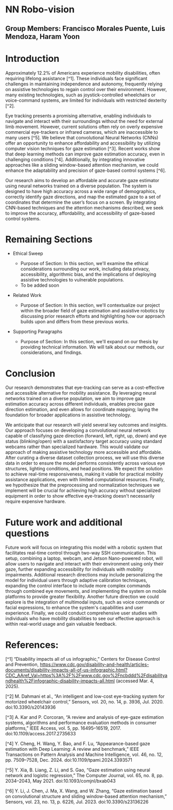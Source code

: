 # NN Robo-vision
## Group Members: Francisco Morales Puente, Luis Mendoza, Haram Yoon

# Introduction

Approximately 12.2% of Americans experience mobility disabilities, often requiring lifelong assistance [^1]. These individuals face significant challenges in maintaining independence and autonomy, frequently relying on assistive technologies to regain control over their environment. However, many existing technologies, such as joystick-controlled wheelchairs or voice-command systems, are limited for individuals with restricted dexterity [^2].

Eye tracking presents a promising alternative, enabling individuals to navigate and interact with their surroundings without the need for external limb movement. However, current solutions often rely on overly expensive commercial eye-trackers or infrared cameras, which are inaccessible to many users [^5]. We believe that convolutional Neural Networks (CNNs) offer an opportunity to enhance affordability and accessibility by utilizing computer vision techniques for gaze estimation [^3]. Recent works show that deep learning methods can improve gaze estimation accuracy, even in challenging conditions [^4]. Additionally, by integrating innovative approaches like a sliding window-based attention mechanism, we could enhance the adaptability and precision of gaze-based control systems [^6].

Our research aims to develop an affordable and accurate gaze estimator using neural networks trained on a diverse population. The system is designed to have high accuracy across a wide range of demographics, correctly identify gaze directions, and map the estimated gaze to a set of coordinates that determine the user’s focus on a screen. By integrating CNN-based techniques and the attention mechanisms described, we seek to improve the accuracy, affordability, and accessibility of gaze-based control systems.

# Remaining Sections

- Ethical Sweep
    - Purpose of Section: In this section, we'll examine the ethical considerations surrounding our work, including data privacy, accessibility, algorithmic bias, and the implications of deploying assistive technologies to vulnerable populations.
    - To be added soon

- Related Work
    - Purpose of Section: In this section, we'll contextualize our project within the broader field of gaze estimation and assistive robotics by discussing prior research efforts and highlighting how our approach builds upon and differs from these previous works.

- Supporting Paragraphs
    - Purpose of Section: In this section, we'll expand on our thesis by providing technical information. We will talk about our methods, our considerations, and findings. 

# Conclusion
Our research demonstrates that eye-tracking can serve as a cost-effective and accessible alternative for mobility assistance. By leveraging neural networks trained on a diverse population, we aim to improve gaze estimation accuracy across different individuals, enables precise gaze direction estimation, and even allows for coordinate mapping; laying the foundation for broader applications in assistive technology.

We anticipate that our research will yield several key outcomes and insights. Our approach focuses on developing a convolutional neural network capable of classifying gaze direction (forward, left, right, up, down) and eye status (blinking/open) with a sastisfactory target accuracy using standard webcams rather than specialized hardware. This would validate our approach of making assistive technology more accessible and affordable. After curating a diverse dataset collection process, we will use this diverse data in order to ensure the model performs consistently across various eye structures, lighting conditions, and head positions. We expect the solution to achieve real-time responsiveness, making it viable for practical mobility assistance applications, even with limited computational resources. Finally, we hypothesize that the preprocessing and normalization techniques we implement will be crucial for achieving high accuracy without specialized equipment in order to show effective eye-tracking doesn't necessarily require expensive hardware.

# Future work and additional questions
Future work will focus on integrating this model with a robotic system that facilitates real-time control through two-way SSH communication. This setup, combining a laptop, webcam, and Jetson Nano-powered robot, will allow users to navigate and interact with their environment using only their gaze, further expanding accessibility for individuals with mobility impairments. Additional research directions may include personalizing the model for individual users through adaptive calibration techniques, expanding the control interface to include more complex commands through combined eye movements, and implementing the system on mobile platforms to provide greater flexibility. Another future direction we could explore is the integration of multimodal inputs, such as voice commands or facial expressions, to enhance the system's capabilities and user experience. Finally, we could conduct comprehensive user studies with individuals who have mobility disabilities to see our effective approach is within real-world usage and gain valuable feedback.

# References:
[^1] “Disability impacts all of us infographic,” Centers for Disease Control and Prevention, https://www.cdc.gov/disability-and-health/articles-documents/disability-impacts-all-of-us-infographic.html?CDC_AAref_Val=https%3A%2F%2Fwww.cdc.gov%2Fncbddd%2Fdisabilityandhealth%2Finfographic-disability-impacts-all.html (accessed Mar. 4, 2025). 

[^2] M. Dahmani et al., “An intelligent and low-cost eye-tracking system for motorized wheelchair control,” Sensors, vol. 20, no. 14, p. 3936, Jul. 2020. doi:10.3390/s20143936 

[^3] A. Kar and P. Corcoran, “A review and analysis of eye-gaze estimation systems, algorithms and performance evaluation methods in consumer platforms,” IEEE Access, vol. 5, pp. 16495–16519, 2017. doi:10.1109/access.2017.2735633 

[^4] Y. Cheng, H. Wang, Y. Bao, and F. Lu, “Appearance-based gaze estimation with Deep Learning: A review and benchmark,” IEEE Transactions on Pattern Analysis and Machine Intelligence, vol. 46, no. 12, pp. 7509–7528, Dec. 2024. doi:10.1109/tpami.2024.3393571 

[^5] Y. Xia, B. Liang, Z. Li, and S. Gao, “Gaze estimation using neural network and logistic regression,” The Computer Journal, vol. 65, no. 8, pp. 2034–2043, May 2021. doi:10.1093/comjnl/bxab043 

[^6] Y. Li, J. Chen, J. Ma, X. Wang, and W. Zhang, “Gaze estimation based on convolutional structure and sliding window-based attention mechanism,” Sensors, vol. 23, no. 13, p. 6226, Jul. 2023. doi:10.3390/s23136226 
